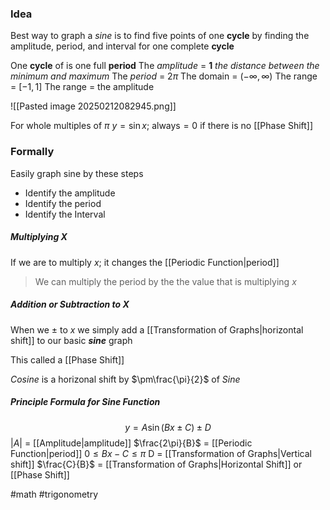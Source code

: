 ### Idea
Best way to graph a *sine* is to find five points of one **cycle** by finding the amplitude, period, and interval for one complete **cycle**

One **cycle** of is one full **period**
The *amplitude* = **1** *the distance between the minimum and maximum*
The *period* = 2$\pi$
The domain = $(-\infty, \infty)$
The range = $[-1, 1]$ 
The range = the amplitude

![[Pasted image 20250212082945.png]]

For whole multiples of $\pi$  $y =\sin x\text{; always} = 0$  if there is no [[Phase Shift]]


### Formally

Easily graph sine by these steps
- Identify the amplitude
- Identify the period
- Identify the Interval

##### Multiplying X
If we are to multiply *x*; it changes the [[Periodic Function|period]] 

>We can multiply the period by the the value that is multiplying *x*

##### Addition or Subtraction to X
When we $\pm$ to *x* we simply add a [[Transformation of Graphs|horizontal shift]] to our basic ***sine*** graph

This called a [[Phase Shift]] 

 *Cosine* is a horizonal shift by $\pm\frac{\pi}{2}$ of *Sine*

##### Principle Formula for Sine Function

$$
y = A\sin(Bx\pm C)\pm D
$$
$|A|$ = [[Amplitude|amplitude]]
$\frac{2\pi}{B}$ = [[Periodic Function|period]]
$0 \leq Bx-C \leq\pi$
D = [[Transformation of Graphs|Vertical shift]]
$\frac{C}{B}$ = [[Transformation of Graphs|Horizontal Shift]] or [[Phase Shift]]



#math #trigonometry 